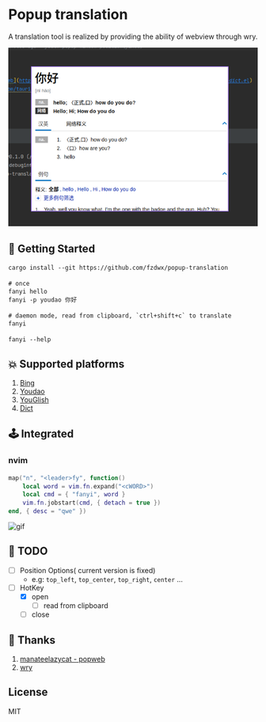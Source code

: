 # Popup translation

A translation tool is realized by providing the ability of webview through wry.

![img.png](.github/img.png)

## 🚀 Getting Started

```shell
cargo install --git https://github.com/fzdwx/popup-translation

# once
fanyi hello
fanyi -p youdao 你好

# daemon mode, read from clipboard, `ctrl+shift+c` to translate
fanyi

fanyi --help

```

## 💥 Supported platforms

1. [Bing](https://www.bing.com/)
2. [Youdao](https://www.youdao.com/)
3. [YouGlish](https://youglish.com/)
4. [Dict](https://dict.cn/)

## 🕹️ Integrated

### nvim

```lua
map("n", "<leader>fy", function()
    local word = vim.fn.expand("<cWORD>")
    local cmd = { "fanyi", word }
    vim.fn.jobstart(cmd, { detach = true })
end, { desc = "qwe" })
```

![gif](https://user-images.githubusercontent.com/65269574/218270052-0338693e-31fd-458b-ac03-f668b6ffd8d2.gif)

## 🦹 TODO

- [ ] Position Options( current version is fixed)
    - e.g: `top_left`, `top_center`, `top_right`, `center` ...
- [ ] HotKey
    - [x] open
      - [ ] read from clipboard
    - [ ] close

## 📖 Thanks

1. [manateelazycat - popweb](https://github.com/manateelazycat/popweb/blob/main/extension/dict/popweb-dict.el)
2. [wry](https://github.com/tauri-apps/wry)

## License

MIT